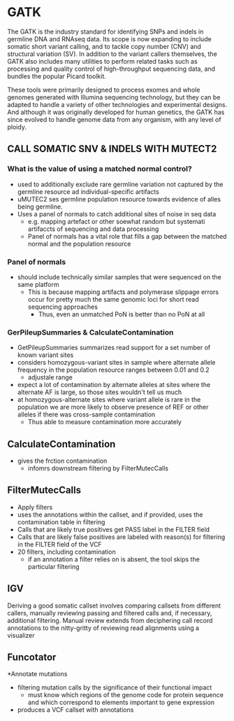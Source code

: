 
# GATK

The GATK is the industry standard for identifying SNPs and indels in germline DNA and RNAseq data. Its scope is now expanding to include somatic short variant calling, and to tackle copy number (CNV) and structural variation (SV). In addition to the variant callers themselves, the GATK also includes many utilities to perform related tasks such as processing and quality control of high-throughput sequencing data, and bundles the popular Picard toolkit.

These tools were primarily designed to process exomes and whole genomes generated with Illumina sequencing technology, but they can be adapted to handle a variety of other technologies and experimental designs. And although it was originally developed for human genetics, the GATK has since evolved to handle genome data from any organism, with any level of ploidy.

## CALL SOMATIC SNV & INDELS WITH MUTECT2
### What is the value of using a matched normal control?
* used to additionally exclude rare germline variation not captured by the germline resource ad individual-specific artifacts
* uMUTEC2 ses germline population resource towards evidence of alles being germline.
* Uses a panel of normals to catch additional sites of noise in seq data
  * e.g. mapping artefact or other soewhat random but systemati artifaccts of sequencing and data processing
  * Panel of normals has a vital role that fills a gap between the matched normal and the population resource

### Panel of normals 
* should include technically similar samples that were sequenced on the same platform
  * This is because mapping artifacts and polymerase slippage errors occur for pretty much the same genomic loci for short read sequencing approaches
     * Thus, even an unmatched PoN is better than no PoN at all
  

### GerPileupSummaries & CalculateContamination

* GetPileupSummaries summarizes read support for a set number of known variant sites
* considers homozygous-variant sites in sample where alternate allele frequency in the population resource ranges between 0.01 and 0.2
  * adjustale range
 * expect a lot of contamination by alternate alleles at sites where the alternate AF is large, so those sites wouldn't tell us much
* at homozygous-alternate sites where variant allele is rare in the population we are more likely to observe presence of REF or other alleles if there was cross-sample contamination
  * Thus able to measure contamination more accurately
  
  
## CalculateContamination
* gives the frction contamination
  * infomrs downstream filtering by FilterMutecCalls
  
  
## FilterMutecCalls
* Apply filters
* uses the annotations within the callset, and if provided, uses the contamination table in filtering
* Calls that are likely true positives get PASS label in the FILTER field
* Calls that are likely false positives are labeled with reason(s) for filtering in the FILTER field of the VCF
* 20 filters, including contamination
  *  if an annotation a filter relies on is absent, the tool skips the particular filtering
  
## IGV
Deriving a good somatic callset involves comparing callsets from different callers, manually reviewing passing and filtered calls and, if necessary, additional filtering. Manual review extends from deciphering call record annotations to the nitty-gritty of reviewing read alignments using a visualizer

##  Funcotator
*Annotate mutations
* filtering mutation calls by the significance of their functional impact
  * must know which regions of the genome code for protein sequence and which correspond to elements important to gene expression
* produces a VCF callset with annotations
